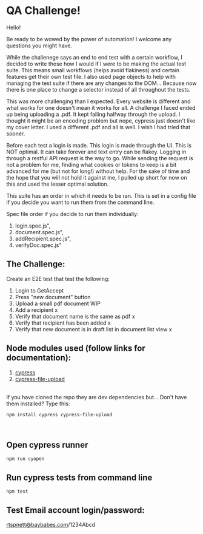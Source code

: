 # QA Challenge!

Hello!<br>

Be ready to be wowed by the power of automation! I welcome any questions you might have.

While the challenege says an end to end test with a certain workflow, I decided to write these how I would if I were to be making the actual test suite. This means small workflows (helps avoid flakiness) and certain features get their own test file. I also used page objects to help with managing the test suite if there are any changes to the DOM... Because now there is one place to change a selector instead of all throughout the tests.

This was more challenging than I expected. Every website is different and what works for one doesn't mean it works for all. A challenge I faced ended up being uploading a .pdf. It kept failing halfway through the upload. I thought it might be an encoding problem but nope, cypress just doesn't like my cover letter. I used a different .pdf and all is well. I wish I had tried that sooner.

Before each test a login is made. This login is made through the UI. This is NOT optimal. It can take forever and text entry can be flakey. Logging in through a restful API request is the way to go. While sending the request is not a problem for me, finding what cookies or tokens to keep is a bit advanced for me (but not for long!) without help. For the sake of time and the hope that you will not hold it against me, I pulled up short for now on this and used the lesser optimal solution.

This suite has an order in which it needs to be ran. This is set in a config file if you decide you want to run them from the command line.

Spec file order if you decide to run them individually:
1. login.spec.js",
2. document.spec.js",
3. addRecipient.spec.js",
4. verifyDoc.spec.js"


## The Challenge:
   Create an E2E test that test the following:
   1. Login to GetAccept 
   2. Press "new document" button 
   3. Upload a small pdf document WIP
   4. Add a recipient x
   5. Verify that document name is the same as pdf x
   6. Verify that recipient has been added x
   7. Verify that new document is in draft list in document list view x

## Node modules used (follow links for documentation):
1. [cypress](https://docs.cypress.io/guides/overview/why-cypress.html#In-a-nutshell) 
2. [cypress-file-upload](https://www.npmjs.com/package/cypress-file-upload)

<br>
If you have cloned the repo they are dev dependencies but...
Don't have them installed? Type this:

```
npm install cypress cypress-file-upload
```
<br>

## Open cypress runner
```
npm run cyopen
```

## Run cypress tests from command line
```
npm test

```
## Test Email account login/password: <br>
rtspnett@baybabes.com/1234Abcd
<br>
<br>
